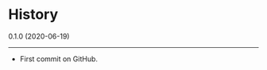 # History

0.1.0 (2020-06-19)
______________________________________________

* First commit on GitHub.
